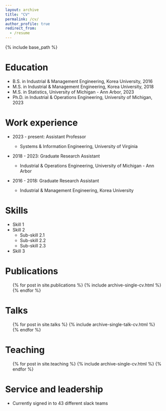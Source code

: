 ```yaml
---
layout: archive
title: "CV"
permalink: /cv/
author_profile: true
redirect_from:
  - /resume
---
```


{% include base_path %}

Education
======
* B.S. in Industrial & Management Engineering, Korea University, 2016
* M.S. in Industrial & Management Engineering, Korea University, 2018
* M.S. in Statistics, University of Michigan - Ann Arbor, 2023
* Ph.D. in Industrial & Operations Engineering, University of Michigan, 2023

Work experience
======
* 2023 - present: Assistant Professor
  * Systems & Information Engineering, University of Virginia

* 2018 - 2023: Graduate Research Assistant
  * Industrial & Operations Engineering, University of Michigan - Ann Arbor
 
* 2016 - 2018: Graduate Research Assistant
  * Industrial & Management Engineering, Korea University  
  
Skills
======
* Skill 1
* Skill 2
  * Sub-skill 2.1
  * Sub-skill 2.2
  * Sub-skill 2.3
* Skill 3

Publications
======
  <ul>{% for post in site.publications %}
    {% include archive-single-cv.html %}
  {% endfor %}</ul>
  
Talks
======
  <ul>{% for post in site.talks %}
    {% include archive-single-talk-cv.html %}
  {% endfor %}</ul>
  
Teaching
======
  <ul>{% for post in site.teaching %}
    {% include archive-single-cv.html %}
  {% endfor %}</ul>
  
Service and leadership
======
* Currently signed in to 43 different slack teams
